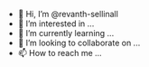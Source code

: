 - 👋 Hi, I’m @revanth-sellinall
- 👀 I’m interested in ...
- 🌱 I’m currently learning ...
- 💞️ I’m looking to collaborate on ...
- 📫 How to reach me ...

<!---
revanth-sellinall/revanth-sellinall is a ✨ special ✨ repository because its `README.md` (this file) appears on your GitHub profile.
You can click the Preview link to take a look at your changes.
--->
